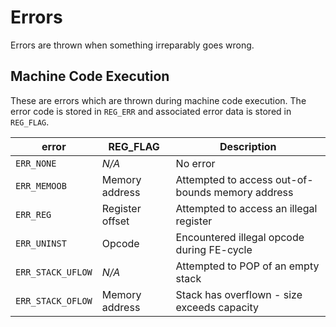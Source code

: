 # Errors

Errors are thrown when something irreparably goes wrong.

## Machine Code Execution

These are errors which are thrown during machine code execution. The error code is stored in `REG_ERR` and associated error data is stored in `REG_FLAG`.

| error             | REG_FLAG        | Description                                      |
|-------------------|-----------------|--------------------------------------------------|
| `ERR_NONE`        | *N/A*           | No error                                         |
| `ERR_MEMOOB`      | Memory address  | Attempted to access out-of-bounds memory address |
| `ERR_REG`         | Register offset | Attempted to access an illegal register          |
| `ERR_UNINST`      | Opcode          | Encountered illegal opcode during FE-cycle       |
| `ERR_STACK_UFLOW` | *N/A*           | Attempted to POP of an empty stack               |
| `ERR_STACK_OFLOW` | Memory address  | Stack has overflown - size exceeds capacity      |
